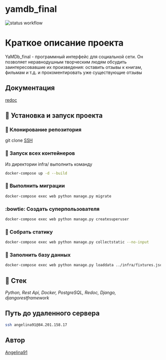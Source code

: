 # yamdb_final

![status workflow](https://github.com/Angelina91/yamdb_final/actions/workflows/yamdb_workflow.yml/badge.svg)

# Краткое описание проекта
YaMDb_final - программный интерфейс для социальной сети.
Он позволяет неравнодушным творческим людям обсудить заинтересовавшие их произведения: оставить отзывы к книгам, фильмам и т.д. и прокоментировать уже существующие отзывы

## Документация

[redoc](http://84.201.158.17/redoc/)
## :dash: Установка и запуск проекта

### :dancers: Клонирование репозитория

git clone [SSH](git@github.com:Angelina91/yamdb_final.git)

### :whale: Запуск всех контейнеров

Из директории infra/ выполнить команду

```bash
docker-compose up -d --build
```

### :feet: Выполнить миграции

```bash
docker-compose exec web python manage.py migrate
```

### :bowtie: Создать суперпользователя

```bash
docker-compose exec web python manage.py createsuperuser
```

### :crystal_ball: Собрать статику

```bash
docker-compose exec web python manage.py collectstatic --no-input
```

### :love_letter: Заполнить базу данных

```bash
docker-compose exec web python manage.py loaddata ../infra/fixtures.json
```

## :dizzy: Стек

_Python,
Rest Api,
Docker,
PostgreSQL,
Redoc,
Django,
djangorestframework_

## Путь до удаленного сервера

```bash
ssh angelina91@84.201.158.17
```

## Автор

[Angelina91](https://github.com/Angelina91)
